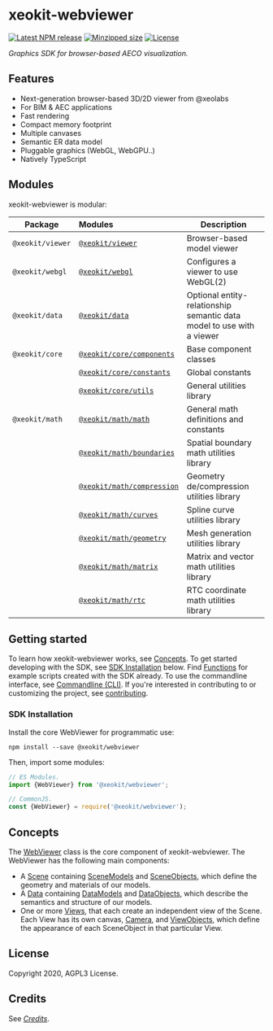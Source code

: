 # xeokit-webviewer

[![Latest NPM release](https://img.shields.io/npm/v/@xeokit-sdk/core.svg)](https://www.npmjs.com/package/@xeokit-sdk/core)
[![Minzipped size](https://badgen.net/bundlephobia/minzip/@xeokit-sdk/core)](https://bundlephobia.com/result?p=@xeokit-sdk/core)
[![License](https://img.shields.io/badge/license-MIT-007ec6.svg)](https://github.com/xeolabs/xeokit-sdk/blob/master/LICENSE)

*Graphics SDK for browser-based AECO visualization.*

## Features

* Next-generation browser-based 3D/2D viewer from @xeolabs
* For BIM & AEC applications
* Fast rendering
* Compact memory footprint
* Multiple canvases
* Semantic ER data model
* Pluggable graphics (WebGL, WebGPU..)
* Natively TypeScript

## Modules

xeokit-webviewer is modular:


| Package          | Modules                                                                                                            | Description                                                           |
|------------------|:-------------------------------------------------------------------------------------------------------------------|-----------------------------------------------------------------------|
| `@xeokit/viewer` | [`@xeokit/viewer`](https://xeokit.github.io/xeokit-webviewer/docs/modules/_xeokit_viewer.html)                     | Browser-based model viewer                                            |
| `@xeokit/webgl`  | [`@xeokit/webgl`](https://xeokit.github.io/xeokit-webviewer/docs/modules/_xeokit_webgl.html)                       | Configures a viewer to use WebGL(2)                                   |
| `@xeokit/data`   | [`@xeokit/data`](https://xeokit.github.io/xeokit-webviewer/docs/modules/_xeokit_data.html)                         | Optional entity-relationship semantic data model to use with a viewer |
| `@xeokit/core`   | [`@xeokit/core/components`](https://xeokit.github.io/xeokit-webviewer/docs/modules/_xeokit_core_components.html)   | Base component classes                                                |
|                  | [`@xeokit/core/constants`](https://xeokit.github.io/xeokit-webviewer/docs/modules/_xeokit_core_constants.html)     | Global constants                                                      |
|                  | [`@xeokit/core/utils`](https://xeokit.github.io/xeokit-webviewer/docs/modules/_xeokit_core_utils.html)             | General utilities library                                             |
| `@xeokit/math`   | [`@xeokit/math/math`](https://xeokit.github.io/xeokit-webviewer/docs/modules/_xeokit_math_math.html)               | General math definitions and constants                                |
|                  | [`@xeokit/math/boundaries`](https://xeokit.github.io/xeokit-webviewer/docs/modules/_xeokit_math_boundaries.html)   | Spatial boundary math utilities library                               |
|                  | [`@xeokit/math/compression`](https://xeokit.github.io/xeokit-webviewer/docs/modules/_xeokit_math_compression.html) | Geometry de/compression utilities library                             |
|                  | [`@xeokit/math/curves`](https://xeokit.github.io/xeokit-webviewer/docs/modules/_xeokit_math_curves.html)           | Spline curve utilities library                                        |
|                  | [`@xeokit/math/geometry`](https://xeokit.github.io/xeokit-webviewer/docs/modules/_xeokit_math_geometry.html)       | Mesh generation utilities library                                     |
|                  | [`@xeokit/math/matrix`](https://xeokit.github.io/xeokit-webviewer/docs/modules/_xeokit_math_matrix.html)           | Matrix and vector math utilities library                              |
|                  | [`@xeokit/math/rtc`](https://xeokit.github.io/xeokit-webviewer/docs/modules/_xeokit_math_rtc.html)                 | RTC coordinate math utilities library                                 |

## Getting started

To learn how xeokit-webviewer works, see [Concepts](/concepts.html). To get started developing with the SDK,
see [SDK Installation](#sdk-installation) below. Find [Functions](/functions.html) for example scripts created with the
SDK already. To use the commandline interface, see [Commandline (CLI)](/cli.html). If you're interested in contributing
to or customizing the project, see [contributing](/contributing.html).

### SDK Installation

Install the core WebViewer for programmatic use:

```shell
npm install --save @xeokit/webviewer
```

Then, import some modules:

```typescript
// ES Modules.
import {WebViewer} from '@xeokit/webviewer';

// CommonJS.
const {WebViewer} = require('@xeokit/webviewer');
```

## Concepts

The [WebViewer](./classes/webviewer_src.webviewer.html) class is the core component of
xeokit-webviewer. The WebViewer has the following main components:

- A [Scene](./classes/webviewer_src.scene.html) containing [SceneModels](./interfaces/webviewer_src.scene.html)
  and [SceneObjects](./classes/SceneObject.html), which define the geometry
  and materials of our models.
- A [Data](./classes/Data.html)
  containing [DataModels](./classes/DataModel.html)
  and [DataObjects](./classes/DataObject.html), which describe the semantics
  and structure of our models.
- One or more [Views](./classes/View.html), that each create an independent
  view of the Scene. Each View has its own
  canvas, [Camera](./classes/Camera.html),
  and [ViewObjects](./classes/ViewObject.html), which define the appearance
  of
  each SceneObject in that particular View.



## License

Copyright 2020, AGPL3 License.

## Credits

See [*Credits*](/credits.html).
